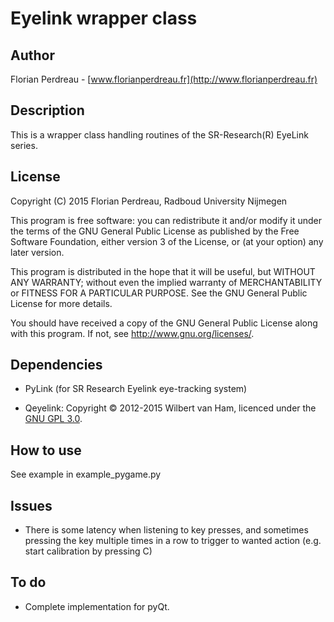 # Eyelink wrapper class

## Author

Florian Perdreau - [www.florianperdreau.fr](http://www.florianperdreau.fr)

## Description

This is a wrapper class handling routines of the SR-Research(R) EyeLink series.

## License

Copyright (C) 2015 Florian Perdreau, Radboud University Nijmegen

This program is free software: you can redistribute it and/or modify
it under the terms of the GNU General Public License as published by
the Free Software Foundation, either version 3 of the License, or
(at your option) any later version.

This program is distributed in the hope that it will be useful,
but WITHOUT ANY WARRANTY; without even the implied warranty of
MERCHANTABILITY or FITNESS FOR A PARTICULAR PURPOSE.  See the
GNU General Public License for more details.

You should have received a copy of the GNU General Public License
along with this program.  If not, see <http://www.gnu.org/licenses/>.

## Dependencies

* PyLink (for SR Research Eyelink eye-tracking system)

* Qeyelink: Copyright &copy; 2012-2015 Wilbert van Ham, licenced under the [GNU GPL 3.0](http://www.gnu.org/licenses/).

## How to use

See example in example_pygame.py

## Issues

* There is some latency when listening to key presses, and sometimes pressing the key multiple times in a row to trigger to wanted action (e.g. start calibration by pressing C)

## To do

* Complete implementation for pyQt.
